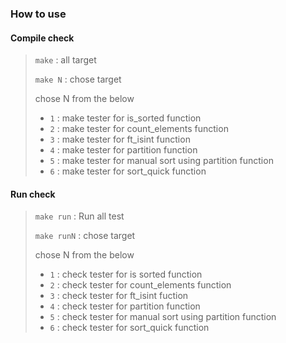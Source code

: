### How to use

#### Compile check
> ```make``` : all target
>
> ```make N``` : chose target
>
> chose N from the below
> * ```1``` : make tester for is_sorted function
> * ```2``` : make tester for count_elements function
> * ```3``` : make tester for ft_isint function
> * ```4``` : make tester for partition function
> * ```5``` : make tester for manual sort using partition function
> * ```6``` : make tester for sort_quick function
>

#### Run check
> ```make run``` : Run all test
>
> ```make runN``` : chose target
>
> chose N from the below
> * ```1``` : check tester for is sorted function
> * ```2``` : check tester for count_elements function
> * ```3``` : check tester for ft_isint fuction
> * ```4``` : check tester for partition function
> * ```5``` : check tester for manual sort using partition function
> * ```6``` : check tester for sort_quick function
